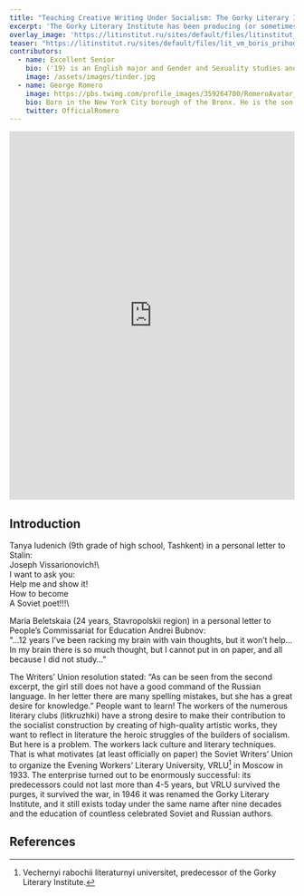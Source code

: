 ```yaml
---
title: "Teaching Creative Writing Under Socialism: The Gorky Literary Institute"
excerpt: 'The Gorky Literary Institute has been producing (or sometimes failing to produce) socialist writers since 1933. What conditions made the emergence of this institution possible and necessary?.'
overlay_image: 'https://litinstitut.ru/sites/default/files/litinstitut_old_zzz.jpg'
teaser: "https://litinstitut.ru/sites/default/files/lit_vm_boris_prihodko.jpg"
contributors:
  - name: Excellent Senior
    bio: ('19) is an English major and Gender and Sexuality studies and Peace and Conflict studies dual-minor. She is interested continuing counter-hegemonic work in the non-profit sector next year, specifically working in the Pittsburgh Queer Equality Center.
    image: /assets/images/tinder.jpg
  - name: George Romero
    image: https://pbs.twimg.com/profile_images/359264700/RomeroAvatar_400x400.jpg
    bio: Born in the New York City borough of the Bronx. He is the son of Ann (Dvorsky) and George Romero, a commercial artist. His mother was Lithuanian and his father moved from Spain to Cuba as a child.
    twitter: OfficialRomero
---
```



<iframe src='https://cdn.knightlab.com/libs/timeline3/latest/embed/index.html?source=1HFXQmxapiv9F6_YU_bghm5WarBMwSapxOnubgocHgrI&font=Default&lang=en&initial_zoom=2&height=650' width='100%' height='650' webkitallowfullscreen mozallowfullscreen allowfullscreen frameborder='0'></iframe>


## Introduction

Tanya Iudenich (9th grade of high school, Tashkent) in a personal letter to Stalin:\
      Joseph Vissarionovich!\  
      I want to ask you:\
      Help me and show it!\
      How to become\
      A Soviet poet!!!\
      
Maria Beletskaia (24 years, Stavropolskii region) in a personal letter to People’s Commissariat for Education Andrei Bubnov:\
"…12 years I’ve been racking my brain with vain thoughts, but it won’t help… In my brain there is so much thought, but I cannot put in on paper, and all because I did not study…"

The Writers’ Union resolution stated: “As can be seen from the second excerpt, the girl still does not have a good command of the Russian language. In her letter there are many spelling mistakes, but she has a great desire for knowledge.” People want to learn! The workers of the numerous literary clubs (litkruzhki) have a strong desire to make their contribution to the socialist construction by creating of high-quality artistic works, they want to reflect in literature the heroic struggles of the builders of socialism. But here is a problem. The workers lack culture and literary techniques. That is what motivates (at least officially on paper) the Soviet Writers’ Union to organize the Evening Workers’ Literary University, VRLU[^1] in Moscow in 1933. The enterprise turned out to be enormously successful: its predecessors could not last more than 4-5 years, but VRLU survived the purges, it survived the war, in 1946 it was renamed the Gorky Literary Institute, and it still exists today under the same name after nine decades and the education of countless celebrated Soviet and Russian authors.


## References

[^1]: Vechernyi rabochii literaturnyi universitet, predecessor of the Gorky Literary Institute.
